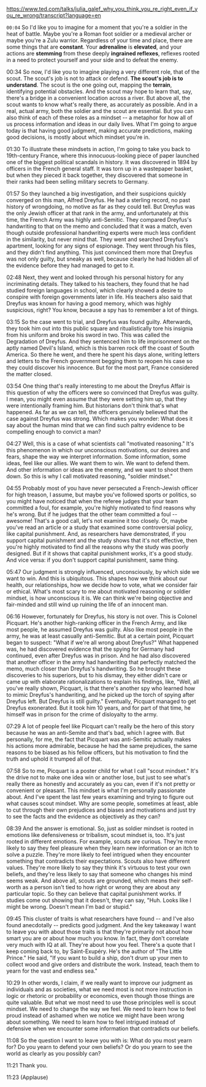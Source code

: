 

https://www.ted.com/talks/julia_galef_why_you_think_you_re_right_even_if_you_re_wrong/transcript?language=en

`00:04`
So I'd like you to imagine for a moment that you're a soldier in the heat of battle. Maybe you're a Roman foot soldier or a medieval archer or maybe you're a Zulu warrior. Regardless of your time and place, there are some things that are **constant**. Your **adrenaline** is **elevated**, and your actions are **stemming** from these deeply **ingrained reflexes**, reflexes rooted in a need to protect yourself and your side and to defeat the enemy. 


00:34
So now, I'd like you to imagine playing a very different role, that of the scout. The scout's job is not to attack or defend. **The scout's job is to understand**. The scout is the one going out, mapping the **terrain**, identifying potential obstacles. And the scout may hope to learn that, say, there's a bridge in a convenient location across a river. But above all, the scout wants to know what's really there, as accurately as possible. And in a real, actual army, both the soldier and the scout are essential. But you can also think of each of these roles as a mindset -- a metaphor for how all of us process information and ideas in our daily lives. What I'm going to argue today is that having good judgment, making accurate predictions, making good decisions, is mostly about which mindset you're in. 


01:30
To illustrate these mindsets in action, I'm going to take you back to 19th-century France, where this innocuous-looking piece of paper launched one of the biggest political scandals in history. It was discovered in 1894 by officers in the French general staff. It was torn up in a wastepaper basket, but when they pieced it back together, they discovered that someone in their ranks had been selling military secrets to Germany. 


01:57
So they launched a big investigation, and their suspicions quickly converged on this man, Alfred Dreyfus. He had a sterling record, no past history of wrongdoing, no motive as far as they could tell. But Dreyfus was the only Jewish officer at that rank in the army, and unfortunately at this time, the French Army was highly anti-Semitic. They compared Dreyfus's handwriting to that on the memo and concluded that it was a match, even though outside professional handwriting experts were much less confident in the similarity, but never mind that. They went and searched Dreyfus's apartment, looking for any signs of espionage. They went through his files, and they didn't find anything. This just convinced them more that Dreyfus was not only guilty, but sneaky as well, because clearly he had hidden all of the evidence before they had managed to get to it. 


02:48
Next, they went and looked through his personal history for any incriminating details. They talked to his teachers, they found that he had studied foreign languages in school, which clearly showed a desire to conspire with foreign governments later in life. His teachers also said that Dreyfus was known for having a good memory, which was highly suspicious, right? You know, because a spy has to remember a lot of things. 


03:15
So the case went to trial, and Dreyfus was found guilty. Afterwards, they took him out into this public square and ritualistically tore his insignia from his uniform and broke his sword in two. This was called the Degradation of Dreyfus. And they sentenced him to life imprisonment on the aptly named Devil's Island, which is this barren rock off the coast of South America. So there he went, and there he spent his days alone, writing letters and letters to the French government begging them to reopen his case so they could discover his innocence. But for the most part, France considered the matter closed. 


03:54
One thing that's really interesting to me about the Dreyfus Affair is this question of why the officers were so convinced that Dreyfus was guilty. I mean, you might even assume that they were setting him up, that they were intentionally framing him. But historians don't think that's what happened. As far as we can tell, the officers genuinely believed that the case against Dreyfus was strong. Which makes you wonder: What does it say about the human mind that we can find such paltry evidence to be compelling enough to convict a man? 


04:27
Well, this is a case of what scientists call "motivated reasoning." It's this phenomenon in which our unconscious motivations, our desires and fears, shape the way we interpret information. Some information, some ideas, feel like our allies. We want them to win. We want to defend them. And other information or ideas are the enemy, and we want to shoot them down. So this is why I call motivated reasoning, "soldier mindset." 


04:55
Probably most of you have never persecuted a French-Jewish officer for high treason, I assume, but maybe you've followed sports or politics, so you might have noticed that when the referee judges that your team committed a foul, for example, you're highly motivated to find reasons why he's wrong. But if he judges that the other team committed a foul -- awesome! That's a good call, let's not examine it too closely. Or, maybe you've read an article or a study that examined some controversial policy, like capital punishment. And, as researchers have demonstrated, if you support capital punishment and the study shows that it's not effective, then you're highly motivated to find all the reasons why the study was poorly designed. But if it shows that capital punishment works, it's a good study. And vice versa: if you don't support capital punishment, same thing. 


05:47
Our judgment is strongly influenced, unconsciously, by which side we want to win. And this is ubiquitous. This shapes how we think about our health, our relationships, how we decide how to vote, what we consider fair or ethical. What's most scary to me about motivated reasoning or soldier mindset, is how unconscious it is. We can think we're being objective and fair-minded and still wind up ruining the life of an innocent man. 


06:16
However, fortunately for Dreyfus, his story is not over. This is Colonel Picquart. He's another high-ranking officer in the French Army, and like most people, he assumed Dreyfus was guilty. Also like most people in the army, he was at least casually anti-Semitic. But at a certain point, Picquart began to suspect: "What if we're all wrong about Dreyfus?" What happened was, he had discovered evidence that the spying for Germany had continued, even after Dreyfus was in prison. And he had also discovered that another officer in the army had handwriting that perfectly matched the memo, much closer than Dreyfus's handwriting. So he brought these discoveries to his superiors, but to his dismay, they either didn't care or came up with elaborate rationalizations to explain his findings, like, "Well, all you've really shown, Picquart, is that there's another spy who learned how to mimic Dreyfus's handwriting, and he picked up the torch of spying after Dreyfus left. But Dreyfus is still guilty." Eventually, Picquart managed to get Dreyfus exonerated. But it took him 10 years, and for part of that time, he himself was in prison for the crime of disloyalty to the army. 


07:29
A lot of people feel like Picquart can't really be the hero of this story because he was an anti-Semite and that's bad, which I agree with. But personally, for me, the fact that Picquart was anti-Semitic actually makes his actions more admirable, because he had the same prejudices, the same reasons to be biased as his fellow officers, but his motivation to find the truth and uphold it trumped all of that. 


07:58
So to me, Picquart is a poster child for what I call "scout mindset." It's the drive not to make one idea win or another lose, but just to see what's really there as honestly and accurately as you can, even if it's not pretty or convenient or pleasant. This mindset is what I'm personally passionate about. And I've spent the last few years examining and trying to figure out what causes scout mindset. Why are some people, sometimes at least, able to cut through their own prejudices and biases and motivations and just try to see the facts and the evidence as objectively as they can? 


08:39
And the answer is emotional. So, just as soldier mindset is rooted in emotions like defensiveness or tribalism, scout mindset is, too. It's just rooted in different emotions. For example, scouts are curious. They're more likely to say they feel pleasure when they learn new information or an itch to solve a puzzle. They're more likely to feel intrigued when they encounter something that contradicts their expectations. Scouts also have different values. They're more likely to say they think it's virtuous to test your own beliefs, and they're less likely to say that someone who changes his mind seems weak. And above all, scouts are grounded, which means their self-worth as a person isn't tied to how right or wrong they are about any particular topic. So they can believe that capital punishment works. If studies come out showing that it doesn't, they can say, "Huh. Looks like I might be wrong. Doesn't mean I'm bad or stupid." 


09:45
This cluster of traits is what researchers have found -- and I've also found anecdotally -- predicts good judgment. And the key takeaway I want to leave you with about those traits is that they're primarily not about how smart you are or about how much you know. In fact, they don't correlate very much with IQ at all. They're about how you feel. There's a quote that I keep coming back to, by Saint-Exupéry. He's the author of "The Little Prince." He said, "If you want to build a ship, don't drum up your men to collect wood and give orders and distribute the work. Instead, teach them to yearn for the vast and endless sea." 


10:29
In other words, I claim, if we really want to improve our judgment as individuals and as societies, what we need most is not more instruction in logic or rhetoric or probability or economics, even though those things are quite valuable. But what we most need to use those principles well is scout mindset. We need to change the way we feel. We need to learn how to feel proud instead of ashamed when we notice we might have been wrong about something. We need to learn how to feel intrigued instead of defensive when we encounter some information that contradicts our beliefs. 


11:08
So the question I want to leave you with is: What do you most yearn for? Do you yearn to defend your own beliefs? Or do you yearn to see the world as clearly as you possibly can? 


11:21
Thank you. 


11:23
(Applause) 